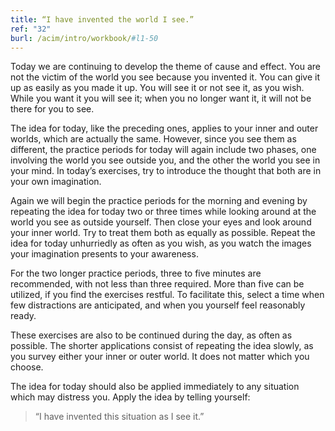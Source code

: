 ```yaml
---
title: “I have invented the world I see.”
ref: "32"
burl: /acim/intro/workbook/#l1-50
---
```


Today we are continuing to develop the theme of cause and effect. You
are not the victim of the world you see because you invented it. You can
give it up as easily as you made it up. You will see it or not see it, as
you wish. While you want it you will see it; when you no longer want it,
it will not be there for you to see.

The idea for today, like the preceding ones, applies to your inner and
outer worlds, which are actually the same. However, since you see them
as different, the practice periods for today will again include two
phases, one involving the world you see outside you, and the other the
world you see in your mind. In today’s exercises, try to introduce the
thought that both are in your own imagination.

Again we will begin the practice periods for the morning and evening by
repeating the idea for today two or three times while looking around at
the world you see as outside yourself. Then close your eyes and look
around your inner world. Try to treat them both as equally as possible.
Repeat the idea for today unhurriedly as often as you wish, as you watch
the images your imagination presents to your awareness.

For the two longer practice periods, three to five minutes are
recommended, with not less than three required. More than five can be
utilized, if you find the exercises restful. To facilitate this, select
a time when few distractions are anticipated, and when you yourself feel
reasonably ready.

These exercises are also to be continued during the day, as often as
possible. The shorter applications consist of repeating the idea slowly,
as you survey either your inner or outer world. It does not matter which
you choose.

The idea for today should also be applied immediately to any situation
which may distress you. Apply the idea by telling yourself:

> “I have invented this situation as I see it.”

